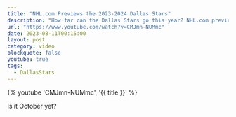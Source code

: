 ```yaml
---
title: "NHL.com Previews the 2023-2024 Dallas Stars"
description: "How far can the Dallas Stars go this year? NHL.com previews the Stars as part of their 32 in 32 series."
url: "https://www.youtube.com/watch?v=CMJmn-NUMmc"
date: 2023-08-11T00:15:00
layout: post
category: video
blockquote: false
youtube: true
tags:
  - DallasStars
---
```


{% youtube 'CMJmn-NUMmc', '{{ title }}' %}

Is it October yet?